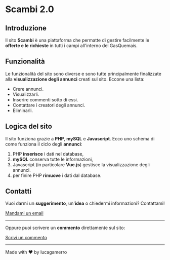 # Scambi 2.0

## Introduzione
Il sito **Scambi** è una piattaforma che permatte di gestire facilmente le **offerte e le richieste** in tutti i campi all'interno del GasQuemais. 

## Funzionalità
Le funzionalità del sito sono diverse e sono tutte principalmente finalizzate alla **visualizzazione degli annunci** creati sul sito. Eccone una lista:
- Crere annunci.
- Visualizzarli.
- Inserire commenti sotto di essi.
- Contattare i creatori degli annunci.
- Eliminarli.

## Logica del sito
Il sito funziona grazie a **PHP**, **mySQL** e **Javascript**. Ecco uno schema di come funziona il ciclo degli **annunci**:
1. PHP **inserisce** i dati nel database,
2. **mySQL** conserva tutte le informazioni,
3. Javascript (in particolare **Vue.js**) gestisce la visualizzazione degli annunci. 
4. per finire PHP **rimuove** i dati dal database.

## Contatti
Vuoi darmi un **suggerimento**, un'**idea** o chiedermi informazioni? Contattami!


 [Mandami un email](mailto:sitoscambi@gmail.com)
___

Oppure puoi scrivere un **commento** direttamente sul sito:


 [Scrivi un commento](https://gasquemais.000webhostapp.com/about.php#comm)
___

Made with ❤️ by lucagamerro
